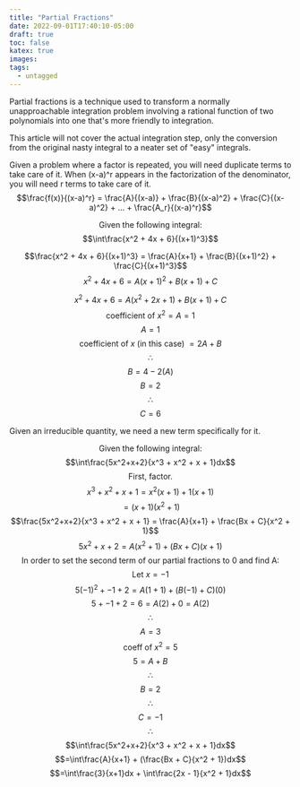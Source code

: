 ```yaml
---
title: "Partial Fractions"
date: 2022-09-01T17:40:10-05:00
draft: true
toc: false
katex: true
images:
tags:
  - untagged
---
```

Partial fractions is a technique used to transform a normally unapproachable integration problem involving a rational function of two polynomials into one that's more friendly to integration.

This article will not cover the actual integration step, only the conversion from the original nasty integral to a neater set of "easy" integrals.

Given a problem where a factor is repeated, you will need duplicate terms to take care of it.
When (x-a)^r appears in the factorization of the denominator, you will need r terms to take care of it.
$$\frac{f(x)}{(x-a)^r} = \frac{A}{(x-a)} + \frac{B}{(x-a)^2} + \frac{C}{(x-a)^2} + ... + \frac{A_r}{(x-a)^r}$$


$$\text{}$$
$$\text{}$$

$$\text{Given the following integral: }$$
$$\int\frac{x^2 + 4x + 6}{(x+1)^3}$$

$$\text{}$$

$$\frac{x^2 + 4x + 6}{(x+1)^3} = \frac{A}{x+1} + \frac{B}{(x+1)^2} + \frac{C}{(x+1)^3}$$
$$x^2 + 4x + 6 = A(x+1)^2 + B(x+1) + C$$

$$\text{}$$
$$x^2 + 4x + 6 = A(x^2 + 2x + 1) + B(x+1) + C$$
$$\text{coefficient of } x^2 = A = 1 $$
$$A = 1$$
$$\text{coefficient of } x \text{ (in this case) } = 2A + B$$
$$\therefore$$
$$B = 4 - 2(A)$$
$$B = 2$$
$$\therefore$$
$$C = 6$$


Given an irreducible quantity, we need a new term specifically for it.

$$\text{Given the following integral: }$$
$$\int\frac{5x^2+x+2}{x^3 + x^2 + x + 1}dx$$
$$\text{First, factor.}$$
$$ x^3 + x^2 + x + 1 = x^2(x+1) + 1(x+1)$$
$$=(x+1)(x^2+1)$$
$$\frac{5x^2+x+2}{x^3 + x^2 + x + 1} = \frac{A}{x+1} + \frac{Bx + C}{x^2 + 1}$$
$$5x^2 + x + 2 = A(x^2 + 1) + (Bx+C)(x+1)$$
$$\text{In order to set the second term of our partial fractions to 0 and find A:}$$
$$\text{Let }x = -1$$
$$5(-1)^2 + -1 + 2 = A(1 + 1) + (B(-1) + C)(0)$$
$$5 + -1 + 2 = 6 = A(2) + 0 = A(2)$$
$$\therefore$$
$$A = 3$$
$$\text{coeff of }x^2 = 5$$
$$5 = A + B$$
$$\therefore$$
$$B = 2$$
$$\therefore$$
$$C = -1$$
$$\therefore$$
$$\int\frac{5x^2+x+2}{x^3 + x^2 + x + 1}dx$$
$$=\int\frac{A}{x+1} + (\frac{Bx + C}{x^2 + 1})dx$$
$$=\int\frac{3}{x+1}dx + \int\frac{2x - 1}{x^2 + 1}dx$$